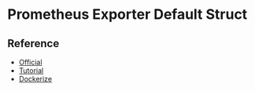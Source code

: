 # Prometheus Exporter Default Struct

## Reference

* [Official](https://prometheus.io/docs/instrumenting/writing_exporters/)
* [Tutorial](https://medium.com/teamzerolabs/15-steps-to-write-an-application-prometheus-exporter-in-go-9746b4520e26)
* [Dockerize](https://www.docker.com/blog/containerize-your-go-developer-environment-part-1/)
